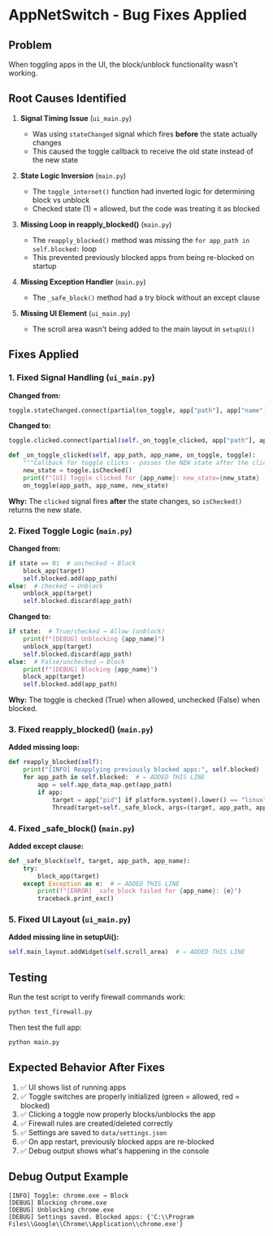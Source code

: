 # AppNetSwitch - Bug Fixes Applied

## Problem
When toggling apps in the UI, the block/unblock functionality wasn't working.

## Root Causes Identified

1. **Signal Timing Issue** (`ui_main.py`)
   - Was using `stateChanged` signal which fires **before** the state actually changes
   - This caused the toggle callback to receive the old state instead of the new state

2. **State Logic Inversion** (`main.py`)
   - The `toggle_internet()` function had inverted logic for determining block vs unblock
   - Checked state (1) = allowed, but the code was treating it as blocked

3. **Missing Loop in reapply_blocked()** (`main.py`)
   - The `reapply_blocked()` method was missing the `for app_path in self.blocked:` loop
   - This prevented previously blocked apps from being re-blocked on startup

4. **Missing Exception Handler** (`main.py`)
   - The `_safe_block()` method had a try block without an except clause

5. **Missing UI Element** (`ui_main.py`)
   - The scroll area wasn't being added to the main layout in `setupUi()`

## Fixes Applied

### 1. Fixed Signal Handling (`ui_main.py`)
**Changed from:**
```python
toggle.stateChanged.connect(partial(on_toggle, app["path"], app["name"]))
```

**Changed to:**
```python
toggle.clicked.connect(partial(self._on_toggle_clicked, app["path"], app["name"], on_toggle, toggle))

def _on_toggle_clicked(self, app_path, app_name, on_toggle, toggle):
    """Callback for toggle clicks - passes the NEW state after the click"""
    new_state = toggle.isChecked()
    print(f"[UI] Toggle clicked for {app_name}: new_state={new_state} (1=allowed, 0=blocked)")
    on_toggle(app_path, app_name, new_state)
```

**Why:** The `clicked` signal fires **after** the state changes, so `isChecked()` returns the new state.

### 2. Fixed Toggle Logic (`main.py`)
**Changed from:**
```python
if state == 0:  # unchecked → Block
    block_app(target)
    self.blocked.add(app_path)
else:  # checked → Unblock
    unblock_app(target)
    self.blocked.discard(app_path)
```

**Changed to:**
```python
if state:  # True/checked → Allow (unblock)
    print(f"[DEBUG] Unblocking {app_name}")
    unblock_app(target)
    self.blocked.discard(app_path)
else:  # False/unchecked → Block
    print(f"[DEBUG] Blocking {app_name}")
    block_app(target)
    self.blocked.add(app_path)
```

**Why:** The toggle is checked (True) when allowed, unchecked (False) when blocked.

### 3. Fixed reapply_blocked() (`main.py`)
**Added missing loop:**
```python
def reapply_blocked(self):
    print("[INFO] Reapplying previously blocked apps:", self.blocked)
    for app_path in self.blocked:  # ← ADDED THIS LINE
        app = self.app_data_map.get(app_path)
        if app:
            target = app["pid"] if platform.system().lower() == "linux" else app_path
            Thread(target=self._safe_block, args=(target, app_path, app["name"]), daemon=True).start()
```

### 4. Fixed _safe_block() (`main.py`)
**Added except clause:**
```python
def _safe_block(self, target, app_path, app_name):
    try:
        block_app(target)
    except Exception as e:  # ← ADDED THIS LINE
        print(f"[ERROR] _safe_block failed for {app_name}: {e}")
        traceback.print_exc()
```

### 5. Fixed UI Layout (`ui_main.py`)
**Added missing line in setupUi():**
```python
self.main_layout.addWidget(self.scroll_area)  # ← ADDED THIS LINE
```

## Testing

Run the test script to verify firewall commands work:
```bash
python test_firewall.py
```

Then test the full app:
```bash
python main.py
```

## Expected Behavior After Fixes

1. ✅ UI shows list of running apps
2. ✅ Toggle switches are properly initialized (green = allowed, red = blocked)
3. ✅ Clicking a toggle now properly blocks/unblocks the app
4. ✅ Firewall rules are created/deleted correctly
5. ✅ Settings are saved to `data/settings.json`
6. ✅ On app restart, previously blocked apps are re-blocked
7. ✅ Debug output shows what's happening in the console

## Debug Output Example

```
[INFO] Toggle: chrome.exe → Block
[DEBUG] Blocking chrome.exe
[DEBUG] Unblocking chrome.exe
[DEBUG] Settings saved. Blocked apps: {'C:\\Program Files\\Google\\Chrome\\Application\\chrome.exe'}
```
